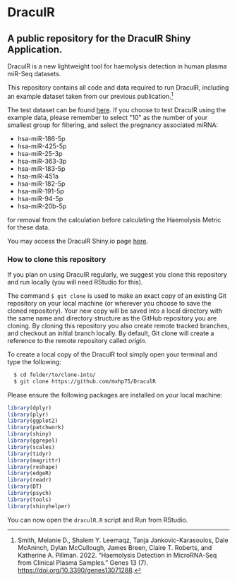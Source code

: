 # DraculR
## A public repository for the DraculR Shiny Application.

DraculR is a new lightweight tool for haemolysis detection in human plasma miR-Seq datasets.

This repository contains all code and data required to run DraculR, including an example dataset taken from our previous publication.[^fn1]

The test dataset can be found <a href="https://github.com/mxhp75/DraculR/tree/main/dataExample">here</a>. If you choose to test DraculR using the example data, please remember to select "10" as the number of your smallest group for filtering, and select the pregnancy associated miRNA:

- hsa-miR-186-5p
- hsa-miR-425-5p
- hsa-miR-25-3p
- hsa-miR-363-3p
- hsa-miR-183-5p
- hsa-miR-451a
- hsa-miR-182-5p
- hsa-miR-191-5p
- hsa-miR-94-5p
- hsa-miR-20b-5p

for removal from the calculation before calculating the Haemolysis Metric for these data.

You may access the DraculR Shiny.io page <a href="https://mxhp75.shinyapps.io/DraculR/)">here</a>.

### How to clone this repository

If you plan on using DraculR regularly, we suggest you clone this repository and run locally (you will need RStudio for this).

The command `$ git clone` is used to make an exact copy of an existing Git repository on your local machine (or wherever you choose to save the cloned repository). Your new copy will be saved into a local directory with the same name and directory structure as the GitHub repository you are cloning. By cloning this repository you also create remote tracked branches, and checkout an initial branch locally. By default, Git clone will create a reference to the remote repository called _origin_.

To create a local copy of the DraculR tool simply open your terminal and type the following:

```bash
  $ cd folder/to/clone-into/
  $ git clone https://github.com/mxhp75/DraculR
```

Please ensure the following packages are installed on your local machine:

```r
library(dplyr)
library(plyr)
library(ggplot2)
library(patchwork)
library(shiny)
library(ggrepel)
library(scales)
library(tidyr)
library(magrittr)
library(reshape)
library(edgeR)
library(readr)
library(DT)
library(psych)
library(tools)
library(shinyhelper)
```

You can now open the `draculR.R` script and Run from RStudio.

[^fn1]: Smith, Melanie D., Shalem Y. Leemaqz, Tanja Jankovic-Karasoulos, Dale McAninch, Dylan McCullough, James Breen, Claire T. Roberts, and Katherine A. Pillman. 2022. “Haemolysis Detection in MicroRNA-Seq from Clinical Plasma Samples.” Genes 13 (7). https://doi.org/10.3390/genes13071288.
